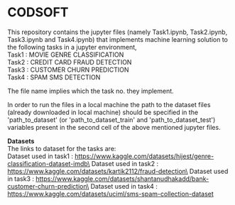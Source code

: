 # CODSOFT

This repository contains the jupyter files (namely Task1.ipynb, Task2.ipynb, Task3.ipynb and Task4.ipynb) that implements machine learning solution to the following tasks in a jupyter environment,\
Task1 : MOVIE GENRE CLASSIFICATION\
Task2 : CREDIT CARD FRAUD DETECTION\
Task3 : CUSTOMER CHURN PREDICTION\
Task4 : SPAM SMS DETECTION

The file name implies which the task no. they implement.

In order to run the files in a local machine the path to the dataset files (already downloaded in local machine) should be specified in the 'path_to_dataset' (or 'path_to_dataset_train' and 'path_to_dataset_test') variables present in the second cell of the above mentioned jupyter files.

**Datasets**\
The links to dataset for the tasks are:\
Dataset used in task1 : https://www.kaggle.com/datasets/hijest/genre-classification-dataset-imdb\
Dataset used in task2 : https://www.kaggle.com/datasets/kartik2112/fraud-detection\
Dataset used in task3 : https://www.kaggle.com/datasets/shantanudhakadd/bank-customer-churn-prediction\
Dataset used in task4 : https://www.kaggle.com/datasets/uciml/sms-spam-collection-dataset
